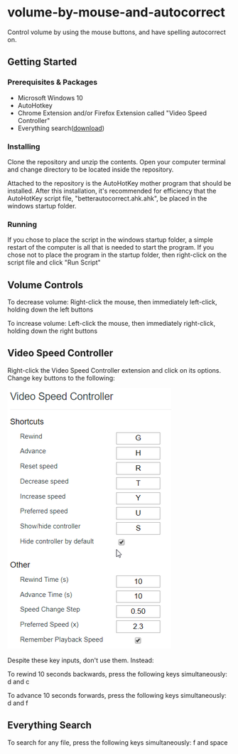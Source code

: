 # volume-by-mouse-and-autocorrect

Control volume by using the mouse buttons, and have spelling autocorrect on.

## Getting Started

### Prerequisites & Packages

* Microsoft Windows 10
* AutoHotkey
* Chrome Extension and/or Firefox Extension called "Video Speed Controller"  
* Everything search(<a href="https://github.com/Wox-launcher/Wox/releases/download/v1.3.524/Everything-1.3.4.686.x64-Setup.exe/">download</a>)

### Installing

Clone the repository and unzip the contents. Open your computer terminal and change directory to be located inside the repository.

Attached to the repository is the AutoHotKey mother program that should be installed. After this installation, it's recommended for efficiency that the AutoHotKey script file,
"betterautocorrect.ahk.ahk", be placed in the windows startup folder.

### Running

If you chose to place the script in the windows startup folder, a simple restart of the computer is all that is needed to start the program. If you chose not to place the program in the startup folder, then right-click on the script file and click "Run Script"

## Volume Controls

To decrease volume: Right-click the mouse, then immediately left-click, holding down the left buttons

To increase volume: Left-click the mouse, then immediately right-click, holding down the right buttons

## Video Speed Controller

Right-click the Video Speed Controller extension and click on its options. Change key buttons to the following:

![alt text](https://github.com/glennsvel90/volume-by-mouse-and-autocorrect/blob/master/chrome_2018-11-16_20-58-19.png "Video Controls Preview")

Despite these key inputs, don't use them. Instead:

To rewind 10 seconds backwards, press the following keys simultaneously:  d and c 

To advance 10 seconds forwards, press the following keys simultaneously:  d and f 

## Everything Search

To search for any file, press the following keys simultaneously: f and space


